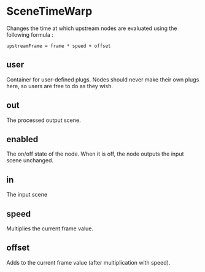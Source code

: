 # SceneTimeWarp

Changes the time at which upstream nodes are evaluated using
the following formula :

`upstreamFrame = frame * speed + offset`

## user 

 Container for user-defined plugs. Nodes
should never make their own plugs here,
so users are free to do as they wish. 

## out 

 The processed output scene. 

## enabled 

 The on/off state of the node. When it is off, the node outputs the input scene unchanged. 

## in 

 The input scene 

## speed 

 Multiplies the current frame value. 

## offset 

 Adds to the current frame value (after multiplication with speed). 

